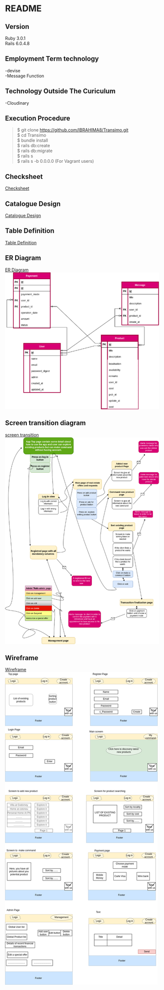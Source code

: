 # README


## Version
Ruby 3.0.1 <br>
Rails 6.0.4.8

## Employment Term technology
-devise <br>
-Message Function

## Technology Outside The Curiculum
-Cloudinary

## Execution Procedure
> $ git clone https://github.com/IBRAHIMA8/Transimo.git <br>
> $ cd Transimo <br>
> $ bundle install <br>
> $ rails db:create <br>
  $ rails db:migrate <br>
> $ rails s <br>
> $ rails s -b 0.0.0.0 (For Vagrant users)

## Checksheet
[Checksheet](https://docs.google.com/spreadsheets/d/1qmZAqBF2tuXCf04Z9btdsJBcBosX_RMnT6tko0v6LoA/edit?usp=sharing)

## Catalogue Design
[Catalogue Design](https://docs.google.com/spreadsheets/d/1DF_Ckj12vljzxptYd9rx6wh9R7rhRGhs1UXOHpzKtG0/edit?usp=sharing)

## Table Definition
[Table Definition](https://docs.google.com/spreadsheets/d/15RLani9iNNhnsPBu5qw8XenYsIGYRLzRQ1a5Ij6LsBQ/edit?usp=sharing)

## ER Diagram
[ER Diagram](https://drive.google.com/file/d/1R9jsH0x3CkbGAlppcnossTA82c5Ndd5O/view?usp=sharing)<br />
![ER Diagram picture](./public/ER.png)


## Screen transition diagram
[screen transition](https://drive.google.com/file/d/1RSg5uVFGRnVSA97wXUH9u4e-rYHVYiQ1/view?usp=sharing)<br />
![screen transition picture](./public/Transition.png)


## Wireframe
[Wireframe](https://drive.google.com/file/d/1qvgIaae4-7T3Li_hBAJFpvnVwib2k91Q/view?usp=sharing)<br>
![Wireframe picture](./public/Wireframe.png)
